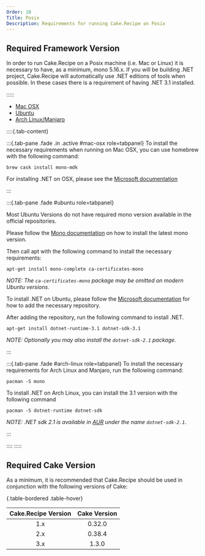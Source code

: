 ```yaml
---
Order: 10
Title: Posix
Description: Requirements for running Cake.Recipe on Posix
---
```


## Required Framework Version

In order to run Cake.Recipe on a Posix machine (i.e. Mac or Linux) it is necessary to have, as a minimum, mono 5.16.x.
If you will be building .NET project, Cake.Recipe will automatically use .NET editions of tools when possible.
In these cases there is a requirement of having .NET 3.1 installed.

:::::

<ul class="nav nav-tabs" role="tablist">
    <li role="presentation" class="active">
        <a href="#mac-osx" role="tab" data-toggle="tab">Mac OSX</a>
    </li>
    <li role="presentation">
        <a href="#ubuntu" role="tab" data-toggle="tab">Ubuntu</a>
    </li>
    <li role="presentation">
        <a href="#arch-linux" role="tab" data-toggle="tab">Arch Linux/Manjaro</a>
    </li>
</ul>

::::{.tab-content}

:::{.tab-pane .fade .in .active #mac-osx role=tabpanel}
To install the necessary requirements when running on Mac OSX, you can use homebrew with the following command:

```console
brew cask install mono-mdk
```

For installing .NET on OSX, please see the [Microsoft documentation](https://docs.microsoft.com/nb-no/dotnet/core/install/macos)

:::

:::{.tab-pane .fade #ubuntu role=tabpanel}

Most Ubuntu Versions do not have required mono version available in the official repositories.

Please follow the [Mono documentation](https://www.mono-project.com/download/stable/#download-lin-ubuntu) on how to install the latest mono version.

Then call apt with the following command to install the necessary requirements:

```console
apt-get install mono-complete ca-certificates-mono
```

_NOTE: The `ca-certificates-mono` package may be omitted on modern Ubuntu versions_.

To install .NET on Ubuntu, please follow the [Microsoft documentation](https://docs.microsoft.com/nb-no/dotnet/core/install/macos) for how
to add the necessary repository.

After adding the repository, run the following command to install .NET.

```shell
apt-get install dotnet-runtime-3.1 dotnet-sdk-3.1
```

_NOTE: Optionally you may also install the `dotnet-sdk-2.1` package_.

:::

:::{.tab-pane .fade #arch-linux role=tabpanel}
To install the necessary requirements for Arch Linux and Manjaro, run the following command:

```console
pacman -S mono
```

To install .NET on Arch Linux, you can install the 3.1 version with the following command

```console
pacman -S dotnet-runtime dotnet-sdk
```

_NOTE: .NET sdk 2.1 is available in [AUR](https://aur.archlinux.org/packages/dotnet-sdk-2.1) under the name `dotnet-sdk-2.1`_.

:::

::::
:::::

## Required Cake Version

As a minimum, it is recommended that Cake.Recipe should be used in conjunction with the following versions of Cake:

{.table-bordered .table-hover}

| Cake.Recipe Version | Cake Version |
| :-----------------: | :----------: |
|         1.x         |    0.32.0    |
|         2.x         |    0.38.4    |
|         3.x         |    1.3.0     |
